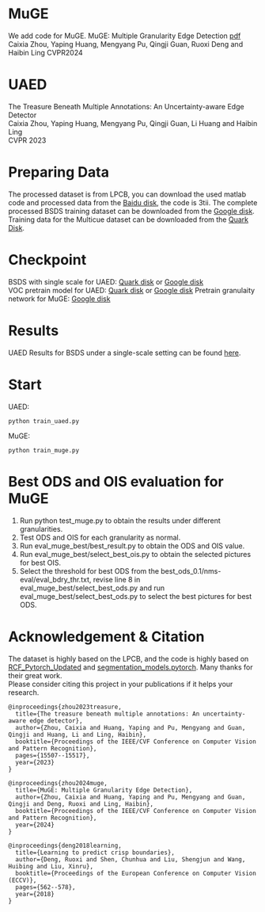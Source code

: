 # MuGE
We add code for MuGE.
MuGE: Multiple Granularity Edge Detection [pdf](https://www3.cs.stonybrook.edu/~hling/publication/MuGE.pdf) 
Caixia Zhou, Yaping Huang, Mengyang Pu, Qingji Guan, Ruoxi Deng and Haibin Ling 
CVPR2024

# UAED
The Treasure Beneath Multiple Annotations: An Uncertainty-aware Edge Detector  
Caixia Zhou, Yaping Huang, Mengyang Pu, Qingji Guan, Li Huang and Haibin Ling  
CVPR 2023

# Preparing Data
The processed dataset is from LPCB, you can download the used matlab code and processed data from the [Baidu disk](https://pan.baidu.com/s/1F2nAYKsmNxTCI6dmAOGQqg), the code is 3tii.
The complete processed BSDS training dataset can be downloaded from the [Google disk](https://drive.google.com/file/d/1iB2aUKTjDK0URbvUXbXBKBYAROftRKwX/view?usp=sharing).
Training data for the Multicue dataset can be downloaded from the [Quark Disk](https://pan.quark.cn/s/d87cad9abe2e).

# Checkpoint 
BSDS with single scale for UAED: [Quark disk](https://pan.quark.cn/s/9e65e82b3d40) or  [Google disk](https://drive.google.com/file/d/1nv2_TZRyiQh5oU9TnGMzu313OrspD2l5/view?usp=sharing)  
VOC pretrain model for UAED: [Quark disk](https://pan.quark.cn/s/7bfb4fd56242) or [Google disk](https://drive.google.com/file/d/1cfmErOAUgbvMH_MMFsxhc7f_qxxoy01x/view?usp=sharing) 
Pretrain granulaity network for MuGE:  [Google disk](https://drive.google.com/file/d/1DBLZvPwI-Z6N70pG8y3-TKWmlUdRjulR/view?usp=drive_link) 
# Results
UAED Results for BSDS under a single-scale setting can be found [here](https://pan.quark.cn/s/840cd0690997).
# Start
UAED: 
```
python train_uaed.py
```
MuGE:
```
python train_muge.py
```
# Best ODS and OIS evaluation for MuGE
1. Run python test_muge.py to obtain the results under different granularities. 
2. Test ODS and OIS for each granularity as normal. 
3. Run eval_muge_best/best_result.py to obtain the ODS and OIS value. 
4. Run eval_muge_best/select_best_ois.py to obtain the selected pictures for best OIS. 
5. Select the threshold for best ODS from the best_ods_0.1/nms-eval/eval_bdry_thr.txt, revise line 8 in eval_muge_best/select_best_ods.py and run eval_muge_best/select_best_ods.py to select the best pictures for best ODS. 
# Acknowledgement & Citation
The dataset is highly based on the LPCB, and the code is highly based on [RCF_Pytorch_Updated](https://github.com/balajiselvaraj1601/RCF_Pytorch_Updated) and [
segmentation_models.pytorch](https://github.com/qubvel/segmentation_models.pytorch). Many thanks for their great work.  
Please consider citing this project in your publications if it helps your research.
```
@inproceedings{zhou2023treasure,
  title={The treasure beneath multiple annotations: An uncertainty-aware edge detector},
  author={Zhou, Caixia and Huang, Yaping and Pu, Mengyang and Guan, Qingji and Huang, Li and Ling, Haibin},
  booktitle={Proceedings of the IEEE/CVF Conference on Computer Vision and Pattern Recognition},
  pages={15507--15517},
  year={2023}
}
```
```
@inproceedings{zhou2024muge,
  title={MuGE: Multiple Granularity Edge Detection},
  author={Zhou, Caixia and Huang, Yaping and Pu, Mengyang and Guan, Qingji and Deng, Ruoxi and Ling, Haibin},
  booktitle={Proceedings of the IEEE/CVF Conference on Computer Vision and Pattern Recognition},
  year={2024}
}
```
```
@inproceedings{deng2018learning,
  title={Learning to predict crisp boundaries},
  author={Deng, Ruoxi and Shen, Chunhua and Liu, Shengjun and Wang, Huibing and Liu, Xinru},
  booktitle={Proceedings of the European Conference on Computer Vision (ECCV)},
  pages={562--578},
  year={2018}
}
```

